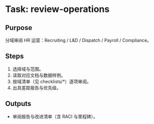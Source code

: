 # Task: review-operations

## Purpose

分域审阅 HR 运营：Recruiting / L&D / Dispatch / Payroll / Compliance。

## Steps

1. 选择域与范围。
2. 读取对应文档与数据样例。
3. 按域清单（见 checklists/\*）逐项审阅。
4. 出具差距报告与优先级。

## Outputs

- 审阅报告与改进清单（含 RACI 与里程碑）。
